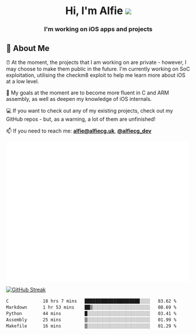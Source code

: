 <h1 align="center">Hi, I'm Alfie <img src="https://raw.githubusercontent.com/MartinHeinz/MartinHeinz/master/wave.gif" width="30px"></h1>
<h3 align="center">I'm working on iOS apps and projects</h3>


## 📖 About Me

⏰ At the moment, the projects that I am working on are private - however, I may choose to make them public in the future. I'm currently working on SoC exploitation, utilising the checkm8 exploit to help me learn more about iOS at a low level.

🎯 My goals at the moment are to become more fluent in C and ARM assembly, as well as deepen my knowledge of iOS internals.

💻 If you want to check out any of my existing projects, check out my GitHub repos - but, as a warning, a lot of them are unfinished!

📫 If you need to reach me: **alfie@alfiecg.uk**, **[@alfiecg_dev](https://twitter.com/alfiecg_dev)**

<img align="center" src="/github-metrics.svg" alt="Metrics" width="500">

[![GitHub Streak](https://streak-stats.demolab.com/?user=alfiecg24)](https://git.io/streak-stats)

<!--START_SECTION:waka-->

```txt
C             18 hrs 7 mins   █████████████████████░░░░   83.62 %
Markdown      1 hr 53 mins    ██▒░░░░░░░░░░░░░░░░░░░░░░   08.69 %
Python        44 mins         █░░░░░░░░░░░░░░░░░░░░░░░░   03.41 %
Assembly      25 mins         ▒░░░░░░░░░░░░░░░░░░░░░░░░   01.99 %
Makefile      16 mins         ▒░░░░░░░░░░░░░░░░░░░░░░░░   01.29 %
```

<!--END_SECTION:waka-->
